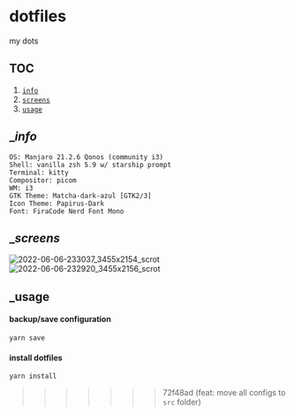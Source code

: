 # dotfiles

my dots

## TOC

1. [`info`](#info)
2. [`screens`](#screens)
3. [`usage`](#usage)

## \__info_

```
OS: Manjaro 21.2.6 Qonos (community i3)
Shell: vanilla zsh 5.9 w/ starship prompt
Terminal: kitty
Compositor: picom
WM: i3
GTK Theme: Matcha-dark-azul [GTK2/3]
Icon Theme: Papirus-Dark
Font: FiraCode Nerd Font Mono
```

## \__screens_

![2022-06-06-233037_3455x2154_scrot](https://user-images.githubusercontent.com/8976745/172289839-868b085c-0698-44ef-9c0c-3c727953f238.png)
![2022-06-06-232920_3455x2156_scrot](https://user-images.githubusercontent.com/8976745/172289838-603356d2-dedd-42c3-b53e-49afdb5f99a1.png)

## \_usage

#### backup/save configuration

`yarn save`

#### install dotfiles

`yarn install`

> > > > > > > 72f48ad (feat: move all configs to `src` folder)
